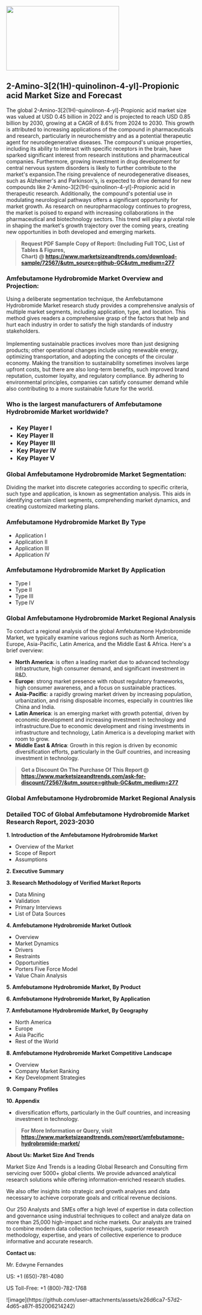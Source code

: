 <p><img class="alignnone size-medium wp-image-20088" src="https://ffe5etoiles.com/wp-content/uploads/2024/12/MST1-300x171.png" alt="" width="300" height="171" /></p><h2>2-Amino-3[2(1H)-quinolinon-4-yl]-Propionic acid Market Size and Forecast</h2><p>The global 2-Amino-3[2(1H)-quinolinon-4-yl]-Propionic acid market size was valued at USD 0.45 billion in 2022 and is projected to reach USD 0.85 billion by 2030, growing at a CAGR of 8.6% from 2024 to 2030. This growth is attributed to increasing applications of the compound in pharmaceuticals and research, particularly in neurochemistry and as a potential therapeutic agent for neurodegenerative diseases. The compound's unique properties, including its ability to interact with specific receptors in the brain, have sparked significant interest from research institutions and pharmaceutical companies. Furthermore, growing investment in drug development for central nervous system disorders is likely to further contribute to the market's expansion.The rising prevalence of neurodegenerative diseases, such as Alzheimer's and Parkinson's, is expected to drive demand for new compounds like 2-Amino-3[2(1H)-quinolinon-4-yl]-Propionic acid in therapeutic research. Additionally, the compound's potential use in modulating neurological pathways offers a significant opportunity for market growth. As research on neuropharmacology continues to progress, the market is poised to expand with increasing collaborations in the pharmaceutical and biotechnology sectors. This trend will play a pivotal role in shaping the market's growth trajectory over the coming years, creating new opportunities in both developed and emerging markets.</p></p><blockquote id="" class=""><strong>Request PDF Sample Copy of Report: (Including Full TOC, List of Tables &amp; Figures, Chart)&nbsp;@&nbsp;<strong><a href="https://www.marketsizeandtrends.com/download-sample/72567/&utm_source=github-GC&utm_medium=277" target="_blank">https://www.marketsizeandtrends.com/download-sample/72567/&utm_source=github-GC&utm_medium=277</a></strong></strong></blockquote><h3 id="" class="">Amfebutamone Hydrobromide Market&nbsp;Overview and Projection:</h3><p id="" class="">Using a deliberate segmentation technique, the Amfebutamone Hydrobromide Market research study provides a comprehensive analysis of multiple market segments, including application, type, and location. This method gives readers a comprehensive grasp of the factors that help and hurt each industry in order to satisfy the high standards of industry stakeholders. <br /> <br />Implementing sustainable practices involves more than just designing products; other operational changes include using renewable energy, optimizing transportation, and adopting the concepts of the circular economy. Making the transition to sustainability sometimes involves large upfront costs, but there are also long-term benefits, such improved brand reputation, customer loyalty, and regulatory compliance. By adhering to environmental principles, companies can satisfy consumer demand while also contributing to a more sustainable future for the world.</p><h3 id="" class="">Who is the largest manufacturers of&nbsp;Amfebutamone Hydrobromide Market worldwide?</h3><h3 class=""><p><ul><li>Key Player I </li><li> Key Player II </li><li> Key Player III </li><li> Key Player IV </li><li> Key Player V</li></ul></p></h3><h3 id="" class="">Global&nbsp;Amfebutamone Hydrobromide Market Segmentation:</h3><p id="" class="">Dividing the market into discrete categories according to specific criteria, such type and application, is known as segmentation analysis. This aids in identifying certain client segments, comprehending market dynamics, and creating customized marketing plans.</p><h3 id="" class="">Amfebutamone Hydrobromide Market&nbsp;By Type</h3><p><p><ul><li>Application I</li><li> Application II</li><li> Application III</li><li> Application IV</p></li></ul></p></p><h3 id="" class="">Amfebutamone Hydrobromide Market&nbsp;By Application</h3><p class=""><p><ul><li>Type I</li><li> Type II</li><li> Type III</li><li> Type IV</li></ul></p></p><h3 id="" class="">Global Amfebutamone Hydrobromide Market Regional Analysis</h3><p id="" class="">To conduct a regional analysis of the global Amfebutamone Hydrobromide Market, we typically examine various regions such as North America, Europe, Asia-Pacific, Latin America, and the Middle East &amp; Africa. Here's a brief overview:</p><ul><li><strong>North America</strong>: is often a leading market due to advanced technology infrastructure, high consumer demand, and significant investment in R&amp;D.</li><li><strong>Europe</strong>: strong market presence with robust regulatory frameworks, high consumer awareness, and a focus on sustainable practices.</li><li><strong>Asia-Pacific</strong>: a rapidly growing market driven by increasing population, urbanization, and rising disposable incomes, especially in countries like China and India.</li><li><strong>Latin America</strong>: is an emerging market with growth potential, driven by economic development and increasing investment in technology and infrastructure.Due to economic development and rising investments in infrastructure and technology, Latin America is a developing market with room to grow.</li><li><strong>Middle East &amp; Africa</strong>: Growth in this region is driven by economic diversification efforts, particularly in the Gulf countries, and increasing investment in technology.</li></ul><blockquote id="" class=""><strong>Get a Discount On The Purchase Of This Report @ <strong><a href="https://www.marketsizeandtrends.com/ask-for-discount/72567/&utm_source=github-GC&utm_medium=277" target="_blank">https://www.marketsizeandtrends.com/ask-for-discount/72567/&utm_source=github-GC&utm_medium=277</a></strong></strong></blockquote><h3 id="" class="">Global Amfebutamone Hydrobromide Market Regional Analysis</h3><h3 id="" class="">Detailed TOC of Global Amfebutamone Hydrobromide Market Research Report, 2023-2030</h3><p id="" class=""><strong>1. Introduction of the Amfebutamone Hydrobromide Market</strong></p><ul><li>Overview of the Market</li><li>Scope of Report</li><li>Assumptions</li></ul><p id="" class=""><strong>2. Executive Summary</strong></p><p id="" class=""><strong>3. Research Methodology of Verified Market Reports</strong></p><ul><li>Data Mining</li><li>Validation</li><li>Primary Interviews</li><li>List of Data Sources</li></ul><p id="" class=""><strong>4. Amfebutamone Hydrobromide Market Outlook</strong></p><ul><li>Overview</li><li>Market Dynamics</li><li>Drivers</li><li>Restraints</li><li>Opportunities</li><li>Porters Five Force Model</li><li>Value Chain Analysis</li></ul><p id="" class=""><strong>5. Amfebutamone Hydrobromide Market, By Product</strong></p><p id="" class=""><strong>6. Amfebutamone Hydrobromide Market, By Application</strong></p><p id="" class=""><strong>7. Amfebutamone Hydrobromide Market, By Geography</strong></p><ul><li>North America</li><li>Europe</li><li>Asia Pacific</li><li>Rest of the World</li></ul><p id="" class=""><strong>8. Amfebutamone Hydrobromide Market Competitive Landscape</strong></p><ul><li>Overview</li><li>Company Market Ranking</li><li>Key Development Strategies</li></ul><p id="" class=""><strong>9. Company Profiles</strong></p><p id="" class=""><strong>10. Appendix</strong></p><ul><li>diversification efforts, particularly in the Gulf countries, and increasing investment in technology.</li></ul><blockquote id="" class=""><strong>For More Information or Query, visit <strong><strong><a href="https://www.marketsizeandtrends.com/report/amfebutamone-hydrobromide-market/" target="_blank">https://www.marketsizeandtrends.com/report/amfebutamone-hydrobromide-market/</a></strong></strong></strong></blockquote><p id="" class=""><strong>About Us: Market Size And Trends</strong></p><p id="" class="">Market Size And Trends is a leading Global Research and Consulting firm servicing over 5000+ global clients. We provide advanced analytical research solutions while offering information-enriched research studies.</p><p id="" class="">We also offer insights into strategic and growth analyses and data necessary to achieve corporate goals and critical revenue decisions.</p><p id="" class="">Our 250 Analysts and SMEs offer a high level of expertise in data collection and governance using industrial techniques to collect and analyze data on more than 25,000 high-impact and niche markets. Our analysts are trained to combine modern data collection techniques, superior research methodology, expertise, and years of collective experience to produce informative and accurate research.</p><p id="" class=""><strong>Contact us:</strong></p><p id="" class="">Mr. Edwyne Fernandes</p><p id="" class="">US: +1 (650)-781-4080</p><p id="" class="">US Toll-Free: +1 (800)-782-1768</p>
![image](https://github.com/user-attachments/assets/e26d6ca7-57d2-4d65-a87f-852006214242)
